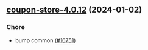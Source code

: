 

## [coupon-store-4.0.12](https://github.com/truecharts/charts/compare/coupon-store-4.0.11...coupon-store-4.0.12) (2024-01-02)

### Chore



- bump common ([#16751](https://github.com/truecharts/charts/issues/16751))